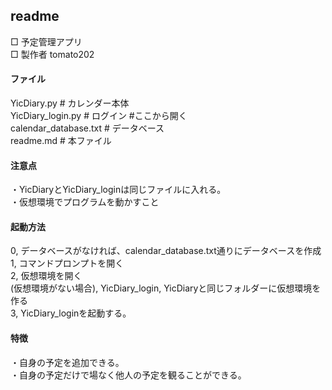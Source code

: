 ## readme
□ 予定管理アプリ  
□ 製作者 tomato202

#### ファイル  
YicDiary.py # カレンダー本体  
YicDiary_login.py # ログイン #ここから開く  
calendar_database.txt # データベース  
readme.md # 本ファイル

#### 注意点  
・YicDiaryとYicDiary_loginは同じファイルに入れる。  
・仮想環境でプログラムを動かすこと


#### 起動方法
0, データベースがなければ、calendar_database.txt通りにデータベースを作成  
1, コマンドプロンプトを開く  
2, 仮想環境を開く  
  (仮想環境がない場合), YicDiary_login, YicDiaryと同じフォルダーに仮想環境を作る  
3, YicDiary_loginを起動する。


#### 特徴  
・自身の予定を追加できる。  
・自身の予定だけで場なく他人の予定を観ることができる。

